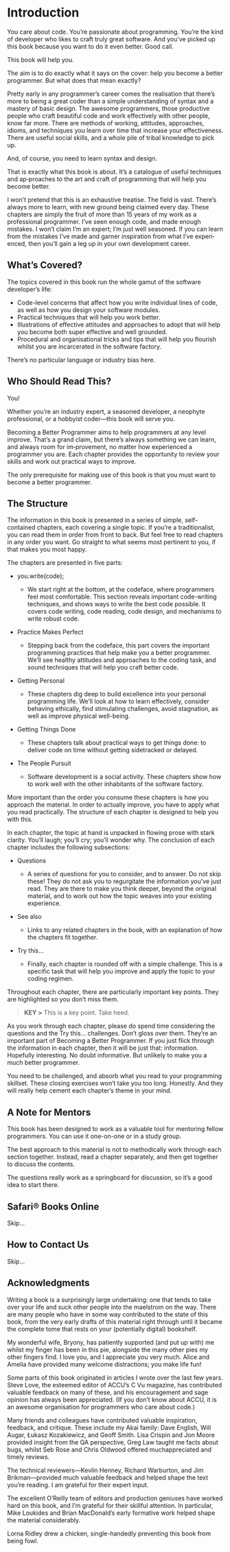 # Introduction

You care about code. You’re passionate about programming. You’re the kind of developer who likes to craft truly great software. And you’ve picked up this book because you want to do it even better. Good call.

This book will help you.

The aim is to do exactly what it says on the cover: help you become a better programmer. But what does that mean exactly?

Pretty early in any programmer’s career comes the realisation that there’s more to being a great coder than a simple understanding of syntax and a mastery of basic design. The awesome programmers, those productive people who craft beautiful code and work effectively with other people, know far more. There are methods of working, attitudes, approaches, idioms, and techniques you learn over time that increase your effectiveness. There are useful social skills, and a whole pile of tribal knowledge to pick up.

And, of course, you need to learn syntax and design.

That is exactly what this book is about. It’s a catalogue of useful techniques and ap‐proaches to the art and craft of programming that will help you become better.

I won’t pretend that this is an exhaustive treatise. The field is vast. There’s always more to learn, with new ground being claimed every day. These chapters are simply the fruit of more than 15 years of my work as a professional programmer. I’ve seen enough code, and made enough mistakes. I won’t claim I’m an expert; I’m just well seasoned. If you can learn from the mistakes I’ve made and garner inspiration from what I’ve experi‐enced, then you’ll gain a leg up in your own development career.

## What’s Covered?

The topics covered in this book run the whole gamut of the software developer’s life:

- Code-level concerns that affect how you write individual lines of code, as well as how you design your software modules.
- Practical techniques that will help you work better.
- Illustrations of effective attitudes and approaches to adopt that will help you become both super effective and well grounded.
- Procedural and organisational tricks and tips that will help you flourish whilst you are incarcerated in the software factory.

There’s no particular language or industry bias here.

## Who Should Read This?

You!

Whether you’re an industry expert, a seasoned developer, a neophyte professional, or a hobbyist coder—this book will serve you.

Becoming a Better Programmer aims to help programmers at any level improve. That’s a grand claim, but there’s always something we can learn, and always room for im‐provement, no matter how experienced a programmer you are. Each chapter provides the opportunity to review your skills and work out practical ways to improve.

The only prerequisite for making use of this book is that you must want to become a better programmer.

## The Structure

The information in this book is presented in a series of simple, self-contained chapters, each covering a single topic. If you’re a traditionalist, you can read them in order from front to back. But feel free to read chapters in any order you want. Go straight to what seems most pertinent to you, if that makes you most happy.

The chapters are presented in five parts:

- you.write(code);
  - We start right at the bottom, at the codeface, where programmers feel most comfortable. This section reveals important code-writing techniques, and shows ways to write the best code possible. It covers code writing, code reading, code design, and mechanisms to write robust code.

- Practice Makes Perfect
  - Stepping back from the codeface, this part covers the important programming practices that help make you a better programmer. We’ll see healthy attitudes and approaches to the coding task, and sound techniques that will help you craft better code.

- Getting Personal
  - These chapters dig deep to build excellence into your personal programming life. We’ll look at how to learn effectively, consider behaving ethically, find stimulating challenges, avoid stagnation, as well as improve physical well-being.

- Getting Things Done
  - These chapters talk about practical ways to get things done: to deliver code on time without getting sidetracked or delayed.

- The People Pursuit
  - Software development is a social activity. These chapters show how to work well with the other inhabitants of the software factory.

More important than the order you consume these chapters is how you approach the material. In order to actually improve, you have to apply what you read practically. The structure of each chapter is designed to help you with this.

In each chapter, the topic at hand is unpacked in flowing prose with stark clarity. You’ll laugh; you’ll cry; you’ll wonder why. The conclusion of each chapter includes the following subsections:

- Questions
  - A series of questions for you to consider, and to answer. Do not skip these! They do not ask you to regurgitate the information you’ve just read. They are there to make you think deeper, beyond the original material, and to work out how the topic weaves into your existing experience.

- See also
  - Links to any related chapters in the book, with an explanation of how the chapters fit together.
- Try this…
  - Finally, each chapter is rounded off with a simple challenge. This is a specific task that will help you improve and apply the topic to your coding regimen.

Throughout each chapter, there are particularly important key points. They are highlighted so you don’t miss them.

> **KEY >** This is a key point. Take heed.

As you work through each chapter, please do spend time considering the questions and the Try this… challenges. Don’t gloss over them. They’re an important part of Becoming a Better Programmer. If you just flick through the information in each chapter, then it will be just that: information. Hopefully interesting. No doubt informative. But unlikely to make you a much better programmer.

You need to be challenged, and absorb what you read to your programming skillset. These closing exercises won’t take you too long. Honestly. And they will really help cement each chapter’s theme in your mind.

## A Note for Mentors

This book has been designed to work as a valuable tool for mentoring fellow programmers. You can use it one-on-one or in a study group.

The best approach to this material is not to methodically work through each section together. Instead, read a chapter separately, and then get together to discuss the contents.

The questions really work as a springboard for discussion, so it’s a good idea to start there.

## Safari® Books Online

Skip...

## How to Contact Us

Skip...

## Acknowledgments

Writing a book is a surprisingly large undertaking: one that tends to take over your life and suck other people into the maelstrom on the way. There are many people who have in some way contributed to the state of this book, from the very early drafts of this material right through until it became the complete tome that rests on your (potentially digital) bookshelf.

My wonderful wife, Bryony, has patiently supported (and put up with) me whilst my finger has been in this pie, alongside the many other pies my other fingers find. I love you, and I appreciate you very much. Alice and Amelia have provided many welcome distractions; you make life fun!

Some parts of this book originated in articles I wrote over the last few years. Steve Love, the esteemed editor of ACCU’s C Vu magazine, has contributed valuable feedback on many of these, and his encouragement and sage opinion has always been appreciated. (If you don’t know about ACCU, it is an awesome organisation for programmers who care about code.)

Many friends and colleagues have contributed valuable inspiration, feedback, and critique. These include my Akai family: Dave English, Will Augar, Łukasz Kozakiewicz, and Geoff Smith. Lisa Crispin and Jon Moore provided insight from the QA perspective, Greg Law taught me facts about bugs, whilst Seb Rose and Chris Oldwood offered muchappreciated and timely reviews.

The technical reviewers—Kevlin Henney, Richard Warburton, and Jim Brikman—provided much valuable feedback and helped shape the text you’re reading. I am grateful for their expert input.

The excellent O’Reilly team of editors and production geniuses have worked hard on this book, and I’m grateful for their skillful attention. In particular, Mike Loukides and Brian MacDonald’s early formative work helped shape the material considerably.

Lorna Ridley drew a chicken, single-handedly preventing this book from being fowl.

